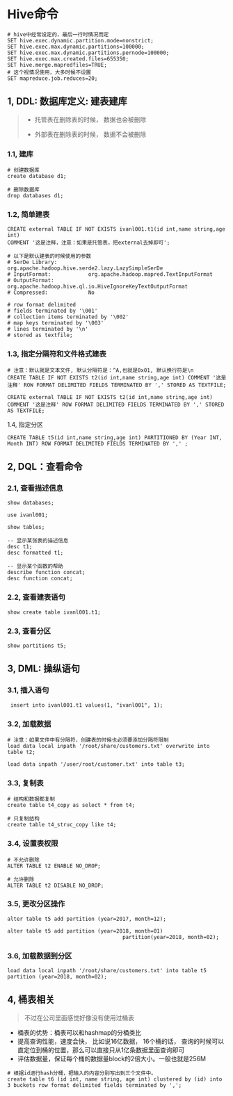 # Hive命令

```mysql
# hive中经常设定的，最后一行时情况而定
SET hive.exec.dynamic.partition.mode=nonstrict;
SET hive.exec.max.dynamic.partitions=100000;
SET hive.exec.max.dynamic.partitions.pernode=100000;
SET hive.exec.max.created.files=655350;
SET hive.merge.mapredfiles=TRUE;
# 这个视情况使用，大多时候不设置
SET mapreduce.job.reduces=20;
```



## 1, DDL: 数据库定义: 建表建库

> * 托管表在删除表的时候， 数据也会被删除
>
> - 外部表在删除表的时候， 数据不会被删除

### 1.1, 建库

```mysql
# 创建数据库
create database d1;

# 删除数据库
drop databases d1;
```



### 1.2, 简单建表

```shell
CREATE external TABLE IF NOT EXISTS ivanl001.t1(id int,name string,age int) 
COMMENT '这是注释，注意：如果是托管表，把external去掉即可'; 

# 以下是默认建表的时候使用的参数
# SerDe Library:          org.apache.hadoop.hive.serde2.lazy.LazySimpleSerDe       
# InputFormat:            org.apache.hadoop.mapred.TextInputFormat         
# OutputFormat:           org.apache.hadoop.hive.ql.io.HiveIgnoreKeyTextOutputFormat
# Compressed:             No 

# row format delimited 
# fields terminated by '\001' 
# collection items terminated by '\002' 
# map keys terminated by '\003'
# lines terminated by '\n' 
# stored as textfile;
```



### 1.3, 指定分隔符和文件格式建表

```shell
# 注意：默认就是文本文件, 默认分隔符是：^A,也就是0x01, 默认换行符是\n
CREATE TABLE IF NOT EXISTS t2(id int,name string,age int) COMMENT '这是注释' ROW FORMAT DELIMITED FIELDS TERMINATED BY ',' STORED AS TEXTFILE;

CREATE external TABLE IF NOT EXISTS t2(id int,name string,age int) COMMENT '这是注释' ROW FORMAT DELIMITED FIELDS TERMINATED BY ',' STORED AS TEXTFILE;
```



1.4, 指定分区

```mysql
CREATE TABLE t5(id int,name string,age int) PARTITIONED BY (Year INT, Month INT) ROW FORMAT DELIMITED FIELDS TERMINATED BY ',' ;
```





## 2, DQL：查看命令

### 2.1, 查看描述信息

```mysql
show databases;

use ivanl001;

show tables;

-- 显示某张表的描述信息
desc t1;
desc formatted t1;

-- 显示某个函数的帮助
describe function concat;
desc function concat;
```



### 2.2, 查看建表语句

```mysql
show create table ivanl001.t1;
```



### 2.3, 查看分区

```mysql
show partitions t5;
```





## 3, DML: 操纵语句

### 3.1, 插入语句

```mysql
 insert into ivanl001.t1 values(1, "ivanl001", 1);
```



### 3.2, 加载数据

```mysql
# 注意：如果文件中有分隔符，创建表的时候也必须要添加分隔符限制
load data local inpath '/root/share/customers.txt' overwrite into table t2;

load data inpath '/user/root/customer.txt' into table t3;
```





### 3.3, 复制表

```mysql
# 结构和数据都复制
create table t4_copy as select * from t4;

# 只复制结构
create table t4_struc_copy like t4;
```



### 3.4, 设置表权限

```mysql
# 不允许删除
ALTER TABLE t2 ENABLE NO_DROP;

# 允许删除
ALTER TABLE t2 DISABLE NO_DROP;
```



### 3.5, 更改分区操作

```mysql
alter table t5 add partition (year=2017, month=12);

alter table t5 add partition (year=2018, month=01) 
									 partition(year=2018, month=02);
```



### 3.6, 加载数据到分区

```mysql
load data local inpath '/root/share/customers.txt' into table t5 partition (year=2018, month=02); 
```



## 4, 桶表相关

> 不过在公司里面感觉好像没有使用过桶表

* 桶表的优势：桶表可以和hashmap的分桶类比
* 提高查询性能，速度会快， 比如说16亿数据， 16个桶的话， 查询的时候可以直定位到桶的位置，那么可以直接只从1亿条数据里面查询即可
* 评估数据量，保证每个桶的数据量block的2倍大小。一般也就是256M

```mysql
# 根据id进行hash分桶，把输入的内容分别写出到三个文件中。
create table t6 (id int, name string, age int) clustered by (id) into 3 buckets row format delimited fields terminated by ',';
```




